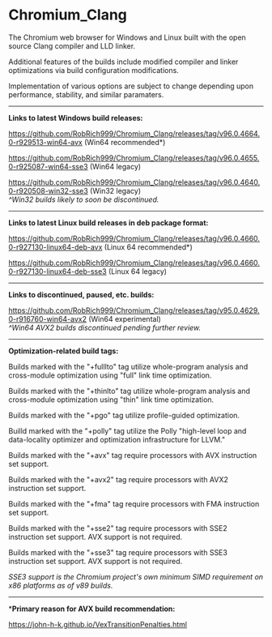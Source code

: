 # Chromium_Clang

The Chromium web browser for Windows and Linux built with the open source Clang compiler and LLD linker.

Additional features of the builds include modified compiler and linker optimizations via build configuration modifications.

Implementation of various options are subject to change depending upon performance, stability, and similar paramaters.

****

**Links to latest Windows build releases:**

https://github.com/RobRich999/Chromium_Clang/releases/tag/v96.0.4664.0-r929513-win64-avx (Win64 recommended*)

https://github.com/RobRich999/Chromium_Clang/releases/tag/v96.0.4655.0-r925087-win64-sse3 (Win64 legacy)

https://github.com/RobRich999/Chromium_Clang/releases/tag/v96.0.4640.0-r920508-win32-sse3 (Win32 legacy)  
*^Win32 builds likely to soon be discontinued.*

****

**Links to latest Linux build releases in deb package format:**

https://github.com/RobRich999/Chromium_Clang/releases/tag/v96.0.4660.0-r927130-linux64-deb-avx (Linux 64 recommended*)

https://github.com/RobRich999/Chromium_Clang/releases/tag/v96.0.4660.0-r927130-linux64-deb-sse3 (Linux 64 legacy)

****

**Links to discontinued, paused, etc. builds:**

https://github.com/RobRich999/Chromium_Clang/releases/tag/v95.0.4629.0-r916760-win64-avx2 (Win64 experimental)  
*^Win64 AVX2 builds discontinued pending further review.*

****

**Optimization-related build tags:**

Builds marked with the "+fulllto" tag utilize whole-program analysis and cross-module optimization using "full" link time optimization.

Builds marked with the "+thinlto" tag utilize whole-program analysis and cross-module optimization using "thin" link time optimization.

Builds marked with the "+pgo" tag utilize profile-guided optimization.

Builld marked with the "+polly" tag utilize the Polly "high-level loop and data-locality optimizer and optimization infrastructure for LLVM."

Builds marked with the "+avx" tag require processors with AVX instruction set support.

Builds marked with the "+avx2" tag require processors with AVX2 instruction set support.

Builds marked with the "+fma" tag require processors with FMA instruction set support.

Builds marked with the "+sse2" tag require processors with SSE2 instruction set support. AVX support is not required.

Builds marked with the "+sse3" tag require processors with SSE3 instruction set support. AVX support is not required.

*SSE3 support is the Chromium project's own minimum SIMD requirement on x86 platforms as of v89 builds.*

****

***Primary reason for AVX build recommendation:**

https://john-h-k.github.io/VexTransitionPenalties.html
